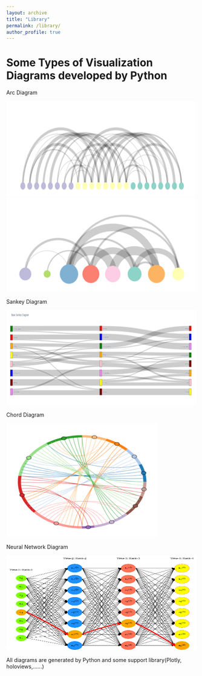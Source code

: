 ```yaml
---
layout: archive
title: "Library"
permalink: /library/
author_profile: true
---
```


Some Types of Visualization Diagrams developed by Python
===

Arc Diagram  

<img src="../images/arc_diagram.png" width="500" height="250" />  

<img src="../images/arc_diagram_2.png" width="500" height="250" />  

Sankey Diagram  

<img src="../images/sankey_diagram.png" width="800" height="250" />  

Chord Diagram  

<img src="../images/chord_diagram.png" width="400" height="300" />  

Neural Network Diagram  

<img src="../images/neural_diagram.png" width="700" height="250" />  


All diagrams are generated by Python and some support library(Plotly, holoviews,......)

<script src="../spidernet.js" charset="utf-8"></script>
